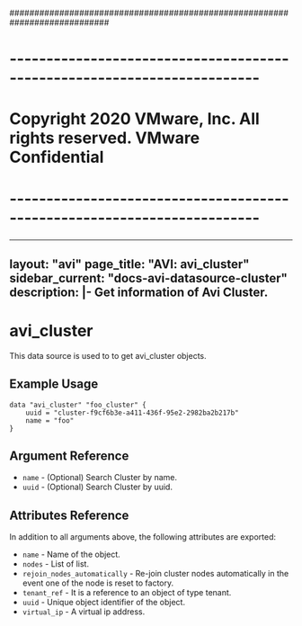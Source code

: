 ############################################################################
# ------------------------------------------------------------------------
# Copyright 2020 VMware, Inc.  All rights reserved. VMware Confidential
# ------------------------------------------------------------------------
###

---
layout: "avi"
page_title: "AVI: avi_cluster"
sidebar_current: "docs-avi-datasource-cluster"
description: |-
  Get information of Avi Cluster.
---

# avi_cluster

This data source is used to to get avi_cluster objects.

## Example Usage

```hcl
data "avi_cluster" "foo_cluster" {
    uuid = "cluster-f9cf6b3e-a411-436f-95e2-2982ba2b217b"
    name = "foo"
}
```

## Argument Reference

* `name` - (Optional) Search Cluster by name.
* `uuid` - (Optional) Search Cluster by uuid.

## Attributes Reference

In addition to all arguments above, the following attributes are exported:

* `name` - Name of the object.
* `nodes` - List of list.
* `rejoin_nodes_automatically` - Re-join cluster nodes automatically in the event one of the node is reset to factory.
* `tenant_ref` - It is a reference to an object of type tenant.
* `uuid` - Unique object identifier of the object.
* `virtual_ip` - A virtual ip address.

